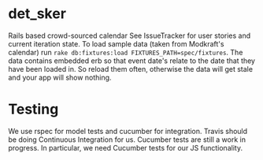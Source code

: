 det_sker
========

Rails based crowd-sourced calendar
See IssueTracker for user stories and current iteration state.
To load sample data (taken from Modkraft's calendar) run ```rake db:fixtures:load FIXTURES_PATH=spec/fixtures```.
The data contains embedded erb so that event date's relate to the date that they have been loaded in. So reload them
often, otherwise the data will get stale and your app will show nothing.

# Testing
We use rspec for model tests and cucumber for integration. Travis should be doing Continuous Integration for us.
Cucumber tests are still a work in progress. In particular, we need Cucumber tests for our JS functionality.